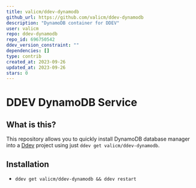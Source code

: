 ```yaml
---
title: valicm/ddev-dynamodb
github_url: https://github.com/valicm/ddev-dynamodb
description: "DynamoDB container for DDEV"
user: valicm
repo: ddev-dynamodb
repo_id: 696750542
ddev_version_constraint: ""
dependencies: []
type: contrib
created_at: 2023-09-26
updated_at: 2023-09-26
stars: 0
---
```


# DDEV DynamoDB Service

## What is this?

This repository allows you to quickly install DynamoDB database manager into a [Ddev](https://ddev.readthedocs.io) project using just `ddev get valicm/ddev-dynamodb`.


## Installation

* `ddev get valicm/ddev-dynamodb && ddev restart`
